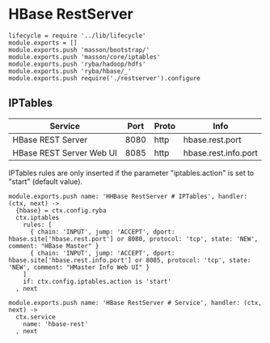 
# HBase RestServer

    lifecycle = require '../lib/lifecycle'
    module.exports = []
    module.exports.push 'masson/bootstrap/'
    module.exports.push 'masson/core/iptables'
    module.exports.push 'ryba/hadoop/hdfs'
    module.exports.push 'ryba/hbase/_'
    module.exports.push require('./restserver').configure

## IPTables

| Service                    | Port | Proto | Info                   |
|----------------------------|------|-------|------------------------|
| HBase REST Server          | 8080 | http  | hbase.rest.port        |
| HBase REST Server Web UI   | 8085 | http  | hbase.rest.info.port   |

IPTables rules are only inserted if the parameter "iptables.action" is set to 
"start" (default value).

    module.exports.push name: 'HHBase RestServer # IPTables', handler: (ctx, next) ->
      {hbase} = ctx.config.ryba
      ctx.iptables
        rules: [
          { chain: 'INPUT', jump: 'ACCEPT', dport: hbase.site['hbase.rest.port'] or 8080, protocol: 'tcp', state: 'NEW', comment: "HBase Master" }
          { chain: 'INPUT', jump: 'ACCEPT', dport: hbase.site['hbase.rest.info.port'] or 8085, protocol: 'tcp', state: 'NEW', comment: "HMaster Info Web UI" }
        ]
        if: ctx.config.iptables.action is 'start'
      , next

    module.exports.push name: 'HBase RestServer # Service', handler: (ctx, next) ->
      ctx.service
        name: 'hbase-rest'
      , next